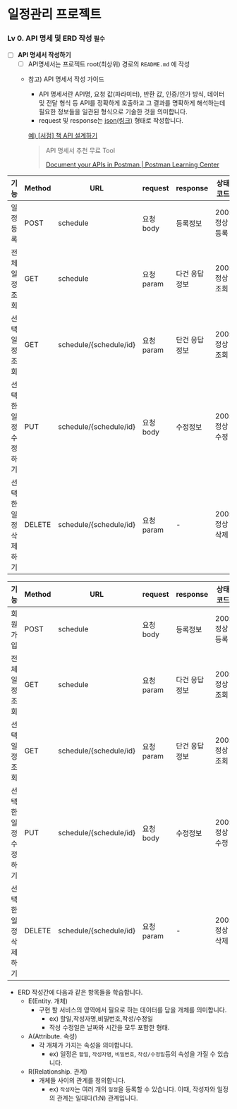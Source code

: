 # 일정관리 프로젝트

### Lv 0. API 명세 및 ERD 작성   `필수`

- [ ]  **API 명세서 작성하기**
    - [ ]  API명세서는 프로젝트 root(최상위) 경로의 `README.md` 에 작성
    - 참고) API 명세서 작성 가이드
        - API 명세서란 API명, 요청 값(파라미터), 반환 값, 인증/인가 방식, 데이터 및 전달 형식 등 API를 정확하게 호출하고 그 결과를 명확하게 해석하는데 필요한 정보들을 일관된 형식으로 기술한 것을 의미합니다.
        - request 및 response는 [json(링크)](https://namu.wiki/w/JSON) 형태로 작성합니다.
        
        [예) [서점] 책 API 설계하기](https://www.notion.so/1832dc3ef5148117b04eff90ef7264e7?pvs=21)
        
        > API 명세서 추천 무료 Tool
        > 
        > 
        > [Document your APIs in Postman | Postman Learning Center](https://learning.postman.com/docs/publishing-your-api/api-documentation-overview/)



|  기능                |Method |URL        |request |response|상태코드|
|------                 |-------|-----      |------- |------- |-------  |
| 일정등록              |POST   |schedule   |요청body|등록정보|200:정상등록|
| 전체일정 조회         |GET    |schedule   |요청param|다건 응답정보|200:정상조회|
| 선택일정조회          |GET    |schedule/{schedule/id} |요청param|단건 응답 정보|200:정상조회|
| 선택한 일정 수정하기  |PUT    |schedule/{schedule/id} |요청body|수정정보|200:정상수정|
| 선택한 일정 삭제하기  |DELETE |schedule/{schedule/id} |요청param|-|200:정상삭제|





|  기능                |Method |URL        |request |response|상태코드|
|------                 |-------|-----      |------- |------- |-------  |
| 회원가입              |POST   |schedule   |요청body|등록정보|200:정상등록|
| 전체일정 조회         |GET    |schedule   |요청param|다건 응답정보|200:정상조회|
| 선택일정조회          |GET    |schedule/{schedule/id} |요청param|단건 응답 정보|200:정상조회|
| 선택한 일정 수정하기  |PUT    |schedule/{schedule/id} |요청body|수정정보|200:정상수정|
| 선택한 일정 삭제하기  |DELETE |schedule/{schedule/id} |요청param|-|200:정상삭제|

        
        
  - ERD 작성간에 다음과 같은 항목들을 학습합니다.
    - E(Entity. 개체)
        - 구현 할 서비스의 영역에서 필요로 하는 데이터를 담을 개체를 의미합니다.
            - ex) 할일,작성자명,비밀번호,작성/수정일
            - 작성 수정일은 날짜와 시간을 모두 포함한 형태.
    - A(Attribute. 속성)
        - 각 개체가 가지는 속성을 의미합니다.
            - ex) 일정은 `할일`, `작성자명`, `비밀번호`, `작성/수정일`등의 속성을 가질 수 있습니다.
    - R(Relationship. 관계)
        - 개체들 사이의 관계를 정의합니다.
            - ex) `작성자`는 여러 개의 `일정`을 등록할 수 있습니다. 이때, 작성자와 일정의 관계는 일대다(1:N) 관계입니다.      
